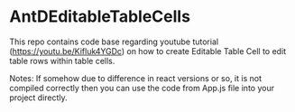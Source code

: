 # AntDEditableTableCells
This repo contains code base regarding youtube tutorial (https://youtu.be/Kifluk4YGDc) on how to create Editable Table Cell to edit table rows within table cells.

Notes: If somehow due to difference in react versions or so, it is not compiled correctly then you can use the code from App.js file into your project directly.
